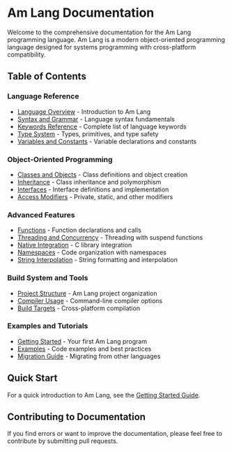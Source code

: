 # Am Lang Documentation

Welcome to the comprehensive documentation for the Am Lang programming language. Am Lang is a modern object-oriented programming language designed for systems programming with cross-platform compatibility.

## Table of Contents

### Language Reference
- [Language Overview](./01-language-overview.md) - Introduction to Am Lang
- [Syntax and Grammar](./02-syntax-grammar.md) - Language syntax fundamentals
- [Keywords Reference](./03-keywords.md) - Complete list of language keywords
- [Type System](./04-type-system.md) - Types, primitives, and type safety
- [Variables and Constants](./05-variables-constants.md) - Variable declarations and constants

### Object-Oriented Programming
- [Classes and Objects](./06-classes-objects.md) - Class definitions and object creation
- [Inheritance](./07-inheritance.md) - Class inheritance and polymorphism
- [Interfaces](./08-interfaces.md) - Interface definitions and implementation
- [Access Modifiers](./09-access-modifiers.md) - Private, static, and other modifiers

### Advanced Features
- [Functions](./10-functions.md) - Function declarations and calls
- [Threading and Concurrency](./11-threading.md) - Threading with suspend functions
- [Native Integration](./12-native-integration.md) - C library integration
- [Namespaces](./13-namespaces.md) - Code organization with namespaces
- [String Interpolation](./14-string-interpolation.md) - String formatting and interpolation

### Build System and Tools
- [Project Structure](./15-project-structure.md) - Am Lang project organization
- [Compiler Usage](./16-compiler-usage.md) - Command-line compiler options
- [Build Targets](./17-build-targets.md) - Cross-platform compilation

### Examples and Tutorials
- [Getting Started](./18-getting-started.md) - Your first Am Lang program
- [Examples](./19-examples.md) - Code examples and best practices
- [Migration Guide](./20-migration-guide.md) - Migrating from other languages

## Quick Start

For a quick introduction to Am Lang, see the [Getting Started Guide](./18-getting-started.md).

## Contributing to Documentation

If you find errors or want to improve the documentation, please feel free to contribute by submitting pull requests.